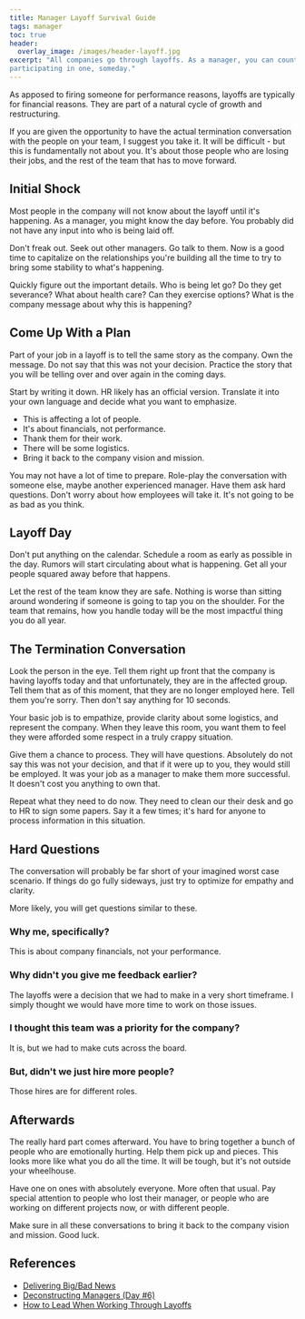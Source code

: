 ```yaml
---
title: Manager Layoff Survival Guide
tags: manager
toc: true
header:
  overlay_image: /images/header-layoff.jpg
excerpt: "All companies go through layoffs. As a manager, you can count on
participating in one, someday."
---
```


As apposed to firing someone for performance reasons, layoffs are typically
for financial reasons. They are part of a natural cycle of growth and
restructuring.

If you are given the opportunity to have the actual termination conversation
with the people on your team, I suggest you take it. It will be difficult - but
this is fundamentally not about you. It's about those people who are losing
their jobs, and the rest of the team that has to move forward.

## Initial Shock

Most people in the company will not know about the layoff until it's happening.
As a manager, you might know the day before. You probably did not have any input
into who is being laid off.

Don't freak out. Seek out other managers. Go talk to them. Now is a good time
to capitalize on the relationships you're building all the time to try to bring
some stability to what's happening.

Quickly figure out the important details. Who is being let go? Do they get
severance? What about health care? Can they exercise options? What is the
company message about why this is happening?

## Come Up With a Plan

Part of your job in a layoff is to tell the same story as the company. Own the
message. Do not say that this was not your decision. Practice the story that you
will be telling over and over again in the coming days.

Start by writing it down. HR likely has an official version. Translate it into
your own language and decide what you want to emphasize.

- This is affecting a lot of people.
- It's about financials, not performance.
- Thank them for their work.
- There will be some logistics.
- Bring it back to the company vision and mission.

You may not have a lot of time to prepare. Role-play the conversation with
someone else, maybe another experienced manager. Have them ask hard questions.
Don't worry about how employees will take it. It's not going to be as bad
as you think.

## Layoff Day

Don't put anything on the calendar. Schedule a room as early as possible in the
day. Rumors will start circulating about what is happening. Get all your people
squared away before that happens.

Let the rest of the team know they are safe. Nothing is worse than sitting
around wondering if someone is going to tap you on the shoulder. For the team
that remains, how you handle today will be the most impactful thing you do all
year.

## The Termination Conversation

Look the person in the eye. Tell them right up front that the company is having
layoffs today and that unfortunately, they are in the affected group. Tell them
that as of this moment, that they are no longer employed here. Tell them you're
sorry. Then don't say anything for 10 seconds.

Your basic job is to empathize, provide clarity about some logistics, and
represent the company. When they leave this room, you want them to feel they
were afforded some respect in a truly crappy situation.

Give them a chance to process. They will have questions. Absolutely do not say
this was not your decision, and that if it were up to you, they would still be
employed. It was your job as a manager to make them more successful. It doesn't
cost you anything to own that.

Repeat what they need to do now. They need to clean our their desk and go to HR
to sign some papers. Say it a few times; it's hard for anyone to process
information in this situation.

## Hard Questions

The conversation will probably be far short of your imagined worst case
scenario. If things do go fully sideways, just try to optimize for empathy and
clarity.

More likely, you will get questions similar to these.

### Why me, specifically?

This is about company financials, not your performance.

### Why didn't you give me feedback earlier?

The layoffs were a decision that we had to make in a very short timeframe. I
simply thought we would have more time to work on those issues.

### I thought this team was a priority for the company?

It is, but we had to make cuts across the board.

### But, didn't we just hire more people?

Those hires are for different roles.

## Afterwards

The really hard part comes afterward. You have to bring together a bunch of
people who are emotionally hurting. Help them pick up and pieces. This looks
more like what you do all the time. It will be tough, but it's not outside your
wheelhouse.

Have one on ones with absolutely everyone. More often that usual. Pay special
attention to people who lost their manager, or people who are working on
different projects now, or with different people.

Make sure in all these conversations to bring it back to the company vision
and mission. Good luck.


## References

- [Delivering Big/Bad News](http://randsinrepose.com/archives/delivering_bigbad_news/)
- [Deconstructing Managers (Day #6)](http://randsinrepose.com/archives/deconstructing-managers-day-6/)
- [How to Lead When Working Through Layoffs](https://www.cio.com/article/2894431/layoffs/how-to-lead-when-working-through-layoffs.html)
